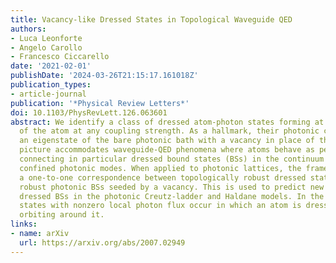 ```yaml
---
title: Vacancy-like Dressed States in Topological Waveguide QED
authors:
- Luca Leonforte
- Angelo Carollo
- Francesco Ciccarello
date: '2021-02-01'
publishDate: '2024-03-26T21:15:17.161018Z'
publication_types:
- article-journal
publication: '*Physical Review Letters*'
doi: 10.1103/PhysRevLett.126.063601
abstract: We identify a class of dressed atom-photon states forming at the same energy
  of the atom at any coupling strength. As a hallmark, their photonic component is
  an eigenstate of the bare photonic bath with a vacancy in place of the atom. The
  picture accommodates waveguide-QED phenomena where atoms behave as perfect mirrors,
  connecting in particular dressed bound states (BSs) in the continuum with geometrically
  confined photonic modes. When applied to photonic lattices, the framework establishes
  a one-to-one correspondence between topologically robust dressed states and topologically
  robust photonic BSs seeded by a vacancy. This is used to predict new classes of
  dressed BSs in the photonic Creutz-ladder and Haldane models. In the latter case,
  states with nonzero local photon flux occur in which an atom is dressed by a photon
  orbiting around it.
links:
- name: arXiv
  url: https://arxiv.org/abs/2007.02949
---
```

